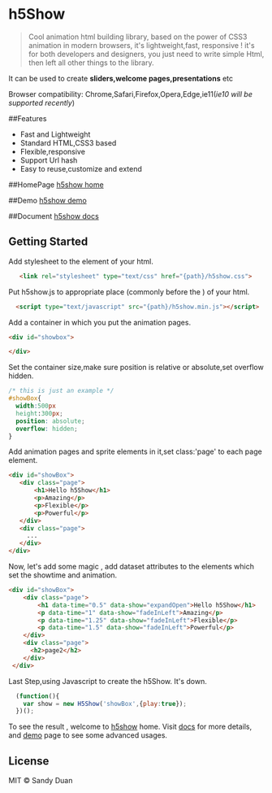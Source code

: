 # h5Show

> Cool animation html building library, based on the power of CSS3 animation in modern browsers, it's lightweight,fast, responsive ! 	 it's for both developers and designers, you just need to write simple Html, then left all other things to the library.

It can be used to create **sliders,welcome pages,presentations** etc

Browser compatibility: Chrome,Safari,Firefox,Opera,Edge,ie11(*ie10 will be supported recently*)


##Features
- Fast and Lightweight
- Standard HTML,CSS3 based
- Flexible,responsive
- Support Url hash
- Easy to reuse,customize and extend

##HomePage
[h5show home](http://sandywalker.github.io/h5show)

##Demo
[h5show demo](http://sandywalker.github.io/h5show/demo)

##Document
[h5show docs](http://sandywalker.github.io/h5show/docs)


## Getting Started

Add stylesheet to the <head> element of your html.
```html
   <link rel="stylesheet" type="text/css" href="{path}/h5show.css">
```
Put h5show.js to appropriate place (commonly before the </body>) of your html.
```html
  <script type="text/javascript" src="{path}/h5show.min.js"></script>
```
Add a container in which you put the animation pages.
```html
<div id="showbox">

</div>
```
Set the container size,make sure position is relative or absolute,set overflow hidden.
```css
/* this is just an example */
#showBox{
  width:500px
  height:300px;
  position: absolute;
  overflow: hidden;
}
```
Add animation pages and sprite elements in it,set class:'page' to each page element.
```html
<div id="showBox">
   <div class="page">
       <h1>Hello h5Show</h1>
       <p>Amazing</p>
       <p>Flexible</p>
       <p>Powerful</p>
   </div>
   <div class="page">
     ...
   </div>
</div>
```
Now, let's add some magic , add dataset attributes to the elements which set the showtime and animation.
```html
<div id="showBox">
    <div class="page">
        <h1 data-time="0.5" data-show="expandOpen">Hello h5Show</h1>
        <p data-time="1" data-show="fadeInLeft">Amazing</p>
        <p data-time="1.25" data-show="fadeInLeft">Flexible</p>
        <p data-time="1.5" data-show="fadeInLeft">Powerful</p>
    </div>
    <div class="page">
      <h2>page2</h2>
    </div>
 </div>
```
Last Step,using Javascript to create the h5Show. It's down.
```js
  (function(){
    var show = new H5Show('showBox',{play:true});
  })();
```
To see the result , welcome to [h5show](http://sandywalker.github.io/h5show) home.
Visit  [docs](http://sandywalker.github.io/h5show/docs)  for more details, and [demo](http://sandywalker.github.io/h5show/demo) page to see some advanced usages.


## License

MIT © Sandy Duan
